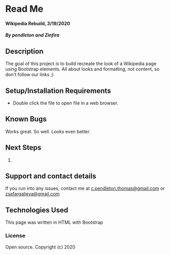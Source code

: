 # Read Me

#### Wikipedia Rebuild, 3/19/2020

#### _By pendleton and Zinfira_

## Description

The goal of this project is to build recreate the look of a Wikipedia page using Bootstrap elements. All about looks and formatting, not content, so don't follow our links ;)

## Setup/Installation Requirements

* Double click the file to open file in a web browser.


## Known Bugs
Works great. So well. Looks even better. 


## Next Steps
1. 


## Support and contact details

If you run into any issues, contact me at  <c.pendleton.thomas@gmail.com> or <zsafargalieva@gmail.com>

## Technologies Used

This page was written in HTML with Bootstrap

### License
Open source.
Copyright (c) 2020